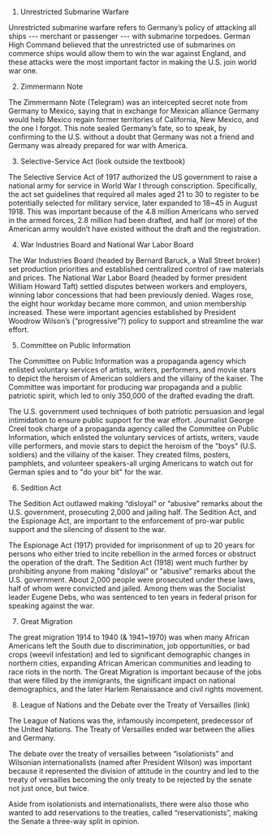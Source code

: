 1. Unrestricted Submarine Warfare

Unrestricted submarine warfare refers to Germany’s policy of attacking all ships --- merchant or passenger --- with submarine torpedoes. German High Command believed that the unrestricted use of submarines on commerce ships would allow them to win the war against England, and these attacks were the most important factor in making the U.S. join world war one.

2. Zimmermann Note

The Zimmermann Note (Telegram) was an intercepted secret note from Germany to Mexico, saying that in exchange for Mexican alliance Germany would help Mexico regain former territories of California, New Mexico, and the one I forgot.
This note sealed Germany’s fate, so to speak, by confirming to the U.S. without a doubt that Germany was not a friend and Germany was already prepared for war with America.

3. Selective-Service Act (look outside the textbook)

The Selective Service Act of 1917 authorized the US government to raise a national army for service in World War I through conscription. Specifically, the act set guidelines that required all males aged 21 to 30 to register to be potentially selected for military service, later expanded to 18~45 in August 1918.
This was important because of the 4.8 million Americans who served in the armed forces, 2.8 million had been drafted, and half (or more) of the American army wouldn’t have existed without the draft and the registration.

4. War Industries Board and National War Labor Board

The War Industries Board (headed by Bernard Baruck, a Wall Street broker) set production priorities and established centralized control of raw materials and prices.
The National War Labor Board (headed by former president William Howard Taft) settled disputes between workers and employers, winning labor concessions that had been previously denied. Wages rose, the eight hour workday became more common, and union membership increased.
These were important agencies established by President Woodrow Wilson’s (“progressive”?) policy to support and streamline the war effort.

5. Committee on Public Information

The Committee on Public Information was a propaganda agency which enlisted voluntary services of artists, writers, performers, and movie stars to depict the heroism of American soldiers and the villainy of the kaiser.
The Committee was important for producing war propaganda and a public patriotic spirit, which led to only 350,000 of the drafted evading the draft.

The U.S. government used techniques of both patriotic persuasion and legal
intimidation to ensure public support for the war effort. Journalist George
Creel took charge of a propaganda agency called the Committee on Public
Information, which enlisted the voluntary services of artists, writers, vaude
ville performers, and movie stars to depict the heroism of the "boys" (U.S.
soldiers) and the villainy of the kaiser. They created films, posters, pamphlets,
and volunteer speakers-all urging Americans to watch out for German spies
and to "do your bit" for the war.

6. Sedition Act

The Sedition Act outlawed making “disloyal” or “abusive” remarks about the U.S. government, prosecuting 2,000 and jailing half. The Sedition Act, and the Espionage Act, are important to the enforcement of pro-war public support and the silencing of dissent to the war.

The Espionage Act (1917) provided for imprisonment of up to 20 years for persons who either tried to incite
rebellion in the armed forces or obstruct the operation of the draft. The Sedition
Act (1918) went much further by prohibiting anyone from making "disloyal"
or "abusive" remarks about the U.S. government. About 2,000 people were
prosecuted under these laws, half of whom were convicted and jailed. Among
them was the Socialist leader Eugene Debs, who was sentenced to ten years in
federal prison for speaking against the war.

7. Great Migration

The great migration 1914 to 1940 (& 1941~1970) was when many African Americans left the South due to discrimination, job opportunities, or bad crops (weevil infestation) and led to significant demographic changes in northern cities, expanding African American communities and leading to race riots in the north.
The Great Migration is important because of the jobs that were filled by the immigrants, the significant impact on national demographics, and the later Harlem Renaissance and civil rights movement.

8. League of Nations and the Debate over the Treaty of Versailles (link)

The League of Nations was the, infamously incompetent, predecessor of the United Nations. The Treaty of Versailles ended war between the allies and Germany.

The debate over the treaty of versailles between “isolationists” and Wilsonian internationalists (named after President Wilson) was important because it represented the division of attitude in the country and led to  the treaty of versailles becoming the only treaty to be rejected by the senate not just once, but twice.

Aside from isolationists and internationalists, there were also those who wanted to add reservations to the treaties, called “reservationists”, making the Senate a three-way split in opinion.
